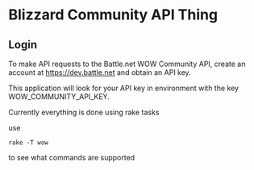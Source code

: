 # Blizzard Community API Thing

## Login

To make API requests to the Battle.net WOW Community API, create an account at https://dev.battle.net and obtain an API key.

This application will look for your API key in environment with the key WOW_COMMUNITY_API_KEY.

Currently everything is done using rake tasks

use 
```
rake -T wow
```

to see what commands are supported